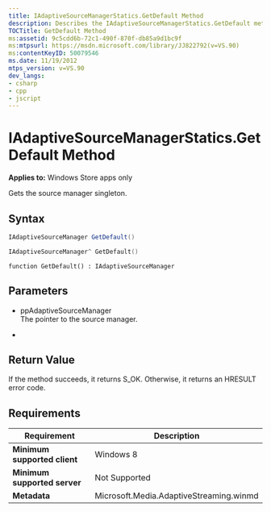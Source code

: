 ```yaml
---
title: IAdaptiveSourceManagerStatics.GetDefault Method
description: Describes the IAdaptiveSourceManagerStatics.GetDefault method and provides the method's syntax, parameters, return value, and requirements.
TOCTitle: GetDefault Method
ms:assetid: 9c5cdd6b-72c1-490f-870f-db85a9d1bc9f
ms:mtpsurl: https://msdn.microsoft.com/library/JJ822792(v=VS.90)
ms:contentKeyID: 50079546
ms.date: 11/19/2012
mtps_version: v=VS.90
dev_langs:
- csharp
- cpp
- jscript
---
```


# IAdaptiveSourceManagerStatics.GetDefault Method

**Applies to:** Windows Store apps only

Gets the source manager singleton.

## Syntax

```csharp
IAdaptiveSourceManager GetDefault()
```

```cpp
IAdaptiveSourceManager^ GetDefault()
```

```jscript
function GetDefault() : IAdaptiveSourceManager
```

## Parameters

  - ppAdaptiveSourceManager  
    The pointer to the source manager.

  -  

## Return Value

If the method succeeds, it returns S\_OK. Otherwise, it returns an HRESULT error code.

## Requirements

|Requirement|Description|
|--- |--- |
|**Minimum supported client**|Windows 8|
|**Minimum supported server**|Not Supported|
|**Metadata**|Microsoft.Media.AdaptiveStreaming.winmd|
